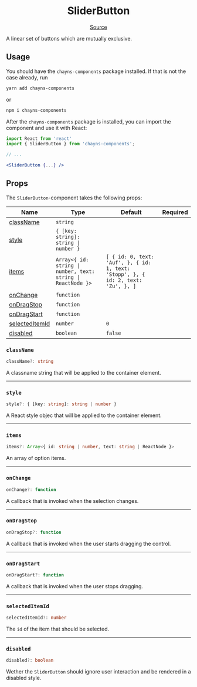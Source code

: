 <h1 align="center">SliderButton</h1>

<p align="center">
    <a href="/src/react-chayns-sliderbutton/component/SliderButton.jsx">Source</a>
</p>

A linear set of buttons which are mutually exclusive.

## Usage

You should have the `chayns-components` package installed. If that is not the
case already, run

```bash
yarn add chayns-components
```

or

```bash
npm i chayns-components
```

After the `chayns-components` package is installed, you can import the component
and use it with React:

```jsx
import React from 'react'
import { SliderButton } from 'chayns-components';

// ...

<SliderButton {...} />
```

## Props

The `SliderButton`-component takes the following props:

| Name                              | Type                                                         | Default                                                                           | Required |
| --------------------------------- | ------------------------------------------------------------ | --------------------------------------------------------------------------------- | :------: |
| [className](#classname)           | `string`                                                     |                                                                                   |          |
| [style](#style)                   | `{ [key: string]: string \| number }`                        |                                                                                   |          |
| [items](#items)                   | `Array<{ id: string \| number, text: string \| ReactNode }>` | `[ { id: 0, text: 'Auf', }, { id: 1, text: 'Stopp', }, { id: 2, text: 'Zu', }, ]` |          |
| [onChange](#onchange)             | `function`                                                   |                                                                                   |          |
| [onDragStop](#ondragstop)         | `function`                                                   |                                                                                   |          |
| [onDragStart](#ondragstart)       | `function`                                                   |                                                                                   |          |
| [selectedItemId](#selecteditemid) | `number`                                                     | `0`                                                                               |          |
| [disabled](#disabled)             | `boolean`                                                    | `false`                                                                           |          |

### `className`

```ts
className?: string
```

A classname string that will be applied to the container element.

---

### `style`

```ts
style?: { [key: string]: string | number }
```

A React style objec that will be applied to the container element.

---

### `items`

```ts
items?: Array<{ id: string | number, text: string | ReactNode }>
```

An array of option items.

---

### `onChange`

```ts
onChange?: function
```

A callback that is invoked when the selection changes.

---

### `onDragStop`

```ts
onDragStop?: function
```

A callback that is invoked when the user starts dragging the control.

---

### `onDragStart`

```ts
onDragStart?: function
```

A callback that is invoked when the user stops dragging.

---

### `selectedItemId`

```ts
selectedItemId?: number
```

The `id` of the item that should be selected.

---

### `disabled`

```ts
disabled?: boolean
```

Wether the `SliderButton` should ignore user interaction and be rendered in a
disabled style.
